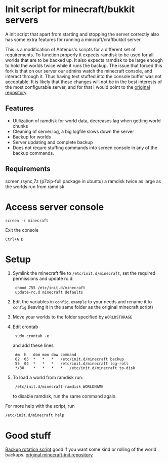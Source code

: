 Init script for minecraft/bukkit servers
=======================================
A init script that apart from starting and stopping the server correctly also has some extra features for running a mincraft/craftbukkit server.

This is a modification of Ahtenus's scripts for a different set of requirements. To function properly it expects ramdisk to be used for all worlds that are to be backed up. It also expects ramdisk to be large enough to hold the worlds twice while it runs the backup. The issue that forced this fork is that on our server our admins watch the minecraft console, and interact through it. Thus having text stuffed into the console buffer was not acceptable. It is likely that these changes will not be in the best interests of the most configurable server, and for that I would point to the [original repository](https://github.com/Ahtenus/minecraft-init).

Features
--------

 * Utilization of ramdisk for world data, decreases lag when getting world chunks
 * Cleaning of server.log, a big logfile slows down the server
 * Backup for worlds
 * Server updating and complete backup
 * Does not requre stuffing commands into screen console in any of the backup commands.

Requirements
------------
screen,rsync,7z (p7zip-full package in ubuntu)
a ramdisk twice as large as the worlds run from ramdisk

Access server console
=====================

	screen -r minecraft

Exit the console
	
	Ctrl+A D

Setup
=====

1. Symlink the minecraft file to `/etc/init.d/minecraft`, set the required permissions and update rc.d.

		chmod 755 /etc/init.d/minecraft
		update-rc.d minecraft defaults

2. Edit the variables in `config.example` to your needs and rename it to `config` (leaving it in the same folder as the original minecraft script)

3. Move your worlds to the folder specified by `WORLDSTORAGE`

4. Edit crontab

		sudo crontab -e

	and add these lines

		#m 	h 	dom	mon	dow	command
		02 	05 	*	*	*	/etc/init.d/minecraft backup
		55 	04 	*	*	*	/etc/init.d/minecraft log-roll
		*/30 	* 	*	*	*	/etc/init.d/minecraft to-disk


5. To load a world from ramdisk run:

		/etc/init.d/minecraft ramdisk WORLDNAME
	
	to disable ramdisk, run the same command again.


For more help with the script, run

	/etc/init.d/minecraft help


Good stuff
==========
[Backup rotation script](https://github.com/adamfeuer/rotate-backups) good if you want some kind or rolling of the world backups.
[original minecraft-init repository](https://github.com/Ahtenus/minecraft-init)
